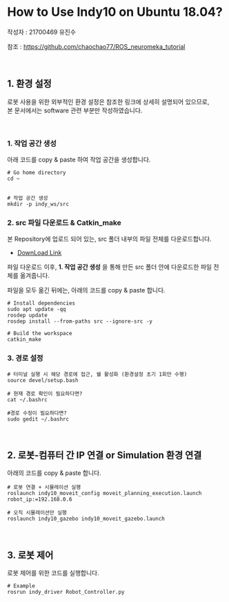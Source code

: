 # How to Use Indy10 on Ubuntu 18.04?

작성자 : 21700469 유진수

참조 : https://github.com/chaochao77/ROS_neuromeka_tutorial

<br>

## 1. 환경 설정

로봇 사용을 위한 외부적인 환경 설정은 참조한 링크에 상세히 설명되어 있으므로, <br>
본 문서에서는 software 관련 부분만 작성하였습니다.

<br>

### 1. 작업 공간 생성

아래 코드를 copy & paste 하여 작업 공간을 생성합니다.

```
# Go home directory
cd ~ 


# 작업 공간 생성
mkdir -p indy_ws/src
```

### 2. src 파일 다운로드 & Catkin_make

본 Repository에 업로드 되어 있는, src 폴더 내부의 파일 전체를 다운로드합니다.
- [DownLoad Link](https://github.com/Yjinsu/MIP2022-Indy10_Palletizing_ROS_Simulation/tree/main/src)

파일 다운로드 이후, **1. 작업 공간 생성** 을 통해 만든 src 폴더 안에 다운로드한 파일 전체를 옮겨줍니다.

파일을 모두 옮긴 뒤에는, 아래의 코드를 copy & paste 합니다.

```
# Install dependencies
sudo apt update -qq
rosdep update
rosdep install --from-paths src --ignore-src -y

# Build the workspace
catkin_make
```

### 3. 경로 설정
```
# 터미널 실행 시 해당 경로에 접근, 쉘 활성화 (환경설정 초기 1회만 수행)
source devel/setup.bash 

# 현재 경로 확인이 필요하다면?
cat ~/.bashrc

#경로 수정이 필요하다면?
sudo gedit ~/.bashrc 
```


<br>


## 2. 로봇-컴퓨터 간 IP 연결 or Simulation 환경 연결

아래의 코드를 copy & paste 합니다.

```
# 로봇 연결 + 시뮬레이션 실행
roslaunch indy10_moveit_config moveit_planning_execution.launch robot_ip:=192.168.0.6

# 오직 시뮬레이션만 실행
roslaunch indy10_gazebo indy10_moveit_gazebo.launch
```

<br>

## 3. 로봇 제어

로봇 제어를 위한 코드를 실행합니다.

```
# Example
rosrun indy_driver Robot_Controller.py
```

